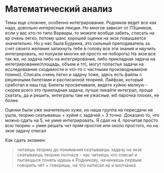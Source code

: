 # Математический анализ
Темы еще сложнее, особенно интегрирование. Родников ведет все как надо, довольно интересные лекции. Но многое зависит от ПЗшников, если у вас кто-то типо Варвары, то можете вообще забить, списать на кр очень легко, потому шанс хорошей оценки на экзе повышается значительно. Но у нас была Будкина, это сильный преподаватель за счет своего желания запихнуть тебе в голову все эти знания и научить интегрировать, но похуизм многих ей просто не побороть) 
На экзе все так же, но задача либо на интегрирование, либо прикладная задача на интегрирование(площадь, объем и тп), могут попастья задачи на исследоваание сходимости и что-то с частными производными(не помню). Списать очень легко и задачу тоже, здесь есть файлы с решенными билетами и расписанной теорией.
Лайфхак, который сработал в наш год:
Билеты просвечивали, видете хуйню мелкую - скорее всего это прикладная задача, лучше пикайте интеграл, проще скатать, да и решить, интегралы там не ужасные, мб парочка плохих, не более.

Оценки были уже значительно хуже, но наша группа на пересдачи не ушла, теорию скатываешь + хуйня с задачей = 3 точно. Доказано то, что можно сдать на 5, не умея интегрировать. 
Я сдал на 4, прочитав просто всю теорию + умея решать чет прям простое или около простого, но на экзе задачу списал

Как сдать экзамен:
>читаешь теорию до понимания
>скатываешь задачу на экзе
>скатываешь теорию
>полчаса - час читаешь что списал и пытаешься понять
>идешь к Родникову, начинаешь первым говорить чет + говоришь, на что написал кр и молчанка
